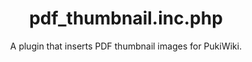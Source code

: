 <p align="center">
    <h1 align="center">pdf_thumbnail.inc.php</h1>
    <p align="center">A plugin that inserts PDF thumbnail images for PukiWiki.</p>
</p>
